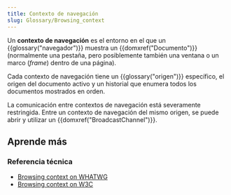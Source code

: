 ```yaml
---
title: Contexto de navegación
slug: Glossary/Browsing_context
---
```


Un **contexto de navegación** es el entorno en el que un {{glossary("navegador")}} muestra un {{domxref("Documento")}} (normalmente una pestaña, pero posiblemente también una ventana o un marco (_frame_) dentro de una página).

Cada contexto de navegación tiene un {{glossary("origen")}} específico, el origen del documento activo y un historial que enumera todos los documentos mostrados en orden.

La comunicación entre contextos de navegación está severamente restringida. Entre un contexto de navegación del mismo origen, se puede abrir y utilizar un {{domxref("BroadcastChannel")}}.

## Aprende más

### Referencia técnica

- [Browsing context on WHATWG](https://html.spec.whatwg.org/multipage/browsers.html#windows)
- [Browsing context on W3C](http://w3c.github.io/html/browsers.html#sec-browsing-contexts)
